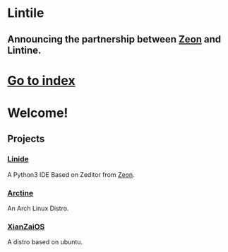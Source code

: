 # Lintile
## Announcing the partnership between [Zeon](https://zeon.dev/) and Lintine.
# [Go to index](https://lintine.github.io/INDEXPAGE)
# Welcome!
## Projects
### [Linide](https://github.com/Lintine/Linide)
A Python3 IDE Based on Zeditor from [Zeon](https://zeon.dev/).
### [Arctine](https://lintine.github.io/arctine-docs/)
An Arch Linux Distro.
### [XianZaiOS](https://lintine.github.io/XianZaiOS/)
A distro based on ubuntu.
